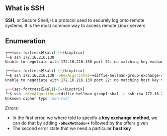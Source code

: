 ## What is SSH
**SSH**, or Secure Shell, is a protocol used to securely log onto remote systems. It is the most common way to access remote Linux servers.

## Enumeration
```sh
┌──(sec-fortress㉿kali)-[~/kioptrix]
└─$ ssh 172.16.216.130             
Unable to negotiate with 172.16.216.130 port 22: no matching key exchange method found. Their offer: diffie-hellman-group-exchange-sha1,diffie-hellman-group1-sha1

┌──(sec-fortress㉿kali)-[~/kioptrix]
└─$ ssh 172.16.216.130 -oKexAlgorithms=+diffie-hellman-group-exchange-sha1              
Unable to negotiate with 172.16.216.130 port 22: no matching host key type found. Their offer: ssh-rsa,ssh-dss

┌──(sec-fortress㉿kali)-[~/kioptrix]
└─$ ssh -oKexAlgorithms=+diffie-hellman-group1-sha1 -c ssh-rsa 172.16.216.130
Unknown cipher type 'ssh-rsa'
```

*Errors:*
- In the first error, we where told to specify a **key exchange method**, we can do that by adding **`-oKexMethods=+`** followed by the offers given
- The second error state that we need a particular **host key**